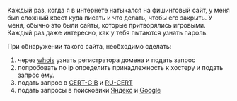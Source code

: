 
Каждый раз, когда я в интернете натыкался на фишинговый сайт, у меня был сложный квест куда писать и что делать, чтобы его закрыть. У меня, обычно это были сайты, которые притворялись игровыми. Каждый раз даже интересно, как у тебя пытаются узнать пароль.

При обнаружении такого сайта, необходимо сделать:

1.  через [whois](https://whois.ru/) узнать регистратора домена и подать запрос
2.  попробовать по ip определить принадлежность к хостеру и подать запрос ему.
3.  подать запрос в [CERT-GIB](https://www.group-ib.ru/cert.html) и [RU-CERT](https://www.cert.ru/ru/abuse.shtml)
4.  подать запросы в поисковики [Яндекс](https://yandex.ru/support/search/troubleshooting/delspam.html) и [Google](https://safebrowsing.google.com/safebrowsing/report_phish/?hl=en)